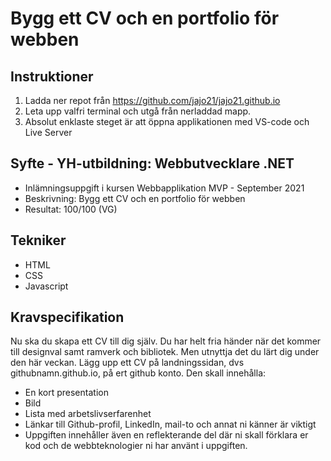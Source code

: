 # Bygg ett CV och en portfolio för webben
## Instruktioner
1. Ladda ner repot från https://github.com/jajo21/jajo21.github.io
2. Leta upp valfri terminal och utgå från nerladdad mapp.
3. Absolut enklaste steget är att öppna applikationen med VS-code och Live Server

## Syfte - YH-utbildning: Webbutvecklare .NET
* Inlämningsuppgift i kursen Webbapplikation MVP - September 2021
* Beskrivning: Bygg ett CV och en portfolio för webben
* Resultat: 100/100 (VG)

## Tekniker
* HTML
* CSS
* Javascript

## Kravspecifikation
Nu ska du skapa ett CV till dig själv. Du har helt fria händer när det kommer till designval samt ramverk och bibliotek. Men utnyttja det du lärt dig under den här veckan.
Lägg upp ett CV på landningssidan, dvs githubnamn.github.io, på ert github konto.
Den skall innehålla:
* En kort presentation
* Bild
* Lista med arbetslivserfarenhet
* Länkar till Github-profil, LinkedIn, mail-to och annat ni känner är viktigt
* Uppgiften innehåller även en reflekterande del där ni skall förklara er kod och de webbteknologier ni har använt i uppgiften.
